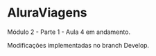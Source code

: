 # AluraViagens

Módulo 2 - Parte 1 - Aula 4 em andamento.

Modificações implementadas no branch Develop.

